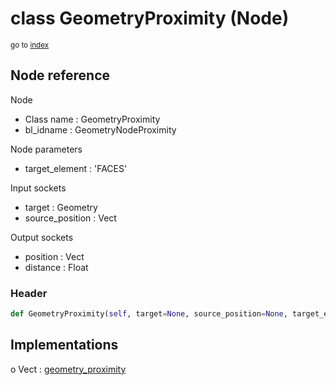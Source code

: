 # class GeometryProximity (Node)

<sub>go to [index](/docs/index.md)</sub>

## Node reference

Node
 - Class name : GeometryProximity
 - bl_idname : GeometryNodeProximity

Node parameters
 - target_element : 'FACES'

Input sockets
 - target : Geometry
 - source_position : Vect

Output sockets
 - position : Vect
 - distance : Float

### Header

``` python
def GeometryProximity(self, target=None, source_position=None, target_element='FACES', node_label=None, node_color=None):
```

## Implementations

o Vect : [geometry_proximity](/docs/GeoNodes_classes/geometry_proximity.md) 

